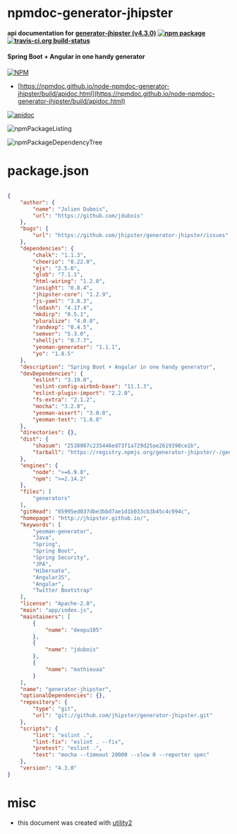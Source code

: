 # npmdoc-generator-jhipster

#### api documentation for  [generator-jhipster (v4.3.0)](http://jhipster.github.io/)  [![npm package](https://img.shields.io/npm/v/npmdoc-generator-jhipster.svg?style=flat-square)](https://www.npmjs.org/package/npmdoc-generator-jhipster) [![travis-ci.org build-status](https://api.travis-ci.org/npmdoc/node-npmdoc-generator-jhipster.svg)](https://travis-ci.org/npmdoc/node-npmdoc-generator-jhipster)

#### Spring Boot + Angular in one handy generator

[![NPM](https://nodei.co/npm/generator-jhipster.png?downloads=true&downloadRank=true&stars=true)](https://www.npmjs.com/package/generator-jhipster)

- [https://npmdoc.github.io/node-npmdoc-generator-jhipster/build/apidoc.html](https://npmdoc.github.io/node-npmdoc-generator-jhipster/build/apidoc.html)

[![apidoc](https://npmdoc.github.io/node-npmdoc-generator-jhipster/build/screenCapture.buildCi.browser.%252Ftmp%252Fbuild%252Fapidoc.html.png)](https://npmdoc.github.io/node-npmdoc-generator-jhipster/build/apidoc.html)

![npmPackageListing](https://npmdoc.github.io/node-npmdoc-generator-jhipster/build/screenCapture.npmPackageListing.svg)

![npmPackageDependencyTree](https://npmdoc.github.io/node-npmdoc-generator-jhipster/build/screenCapture.npmPackageDependencyTree.svg)



# package.json

```json

{
    "author": {
        "name": "Julien Dubois",
        "url": "https://github.com/jdubois"
    },
    "bugs": {
        "url": "https://github.com/jhipster/generator-jhipster/issues"
    },
    "dependencies": {
        "chalk": "1.1.3",
        "cheerio": "0.22.0",
        "ejs": "2.5.6",
        "glob": "7.1.1",
        "html-wiring": "1.2.0",
        "insight": "0.8.4",
        "jhipster-core": "1.2.9",
        "js-yaml": "3.8.3",
        "lodash": "4.17.4",
        "mkdirp": "0.5.1",
        "pluralize": "4.0.0",
        "randexp": "0.4.5",
        "semver": "5.3.0",
        "shelljs": "0.7.7",
        "yeoman-generator": "1.1.1",
        "yo": "1.8.5"
    },
    "description": "Spring Boot + Angular in one handy generator",
    "devDependencies": {
        "eslint": "3.19.0",
        "eslint-config-airbnb-base": "11.1.3",
        "eslint-plugin-import": "2.2.0",
        "fs-extra": "2.1.2",
        "mocha": "3.2.0",
        "yeoman-assert": "3.0.0",
        "yeoman-test": "1.6.0"
    },
    "directories": {},
    "dist": {
        "shasum": "2538007c235446ed73f1a729d25ae2619398ce1b",
        "tarball": "https://registry.npmjs.org/generator-jhipster/-/generator-jhipster-4.3.0.tgz"
    },
    "engines": {
        "node": ">=6.9.0",
        "npm": ">=2.14.2"
    },
    "files": [
        "generators"
    ],
    "gitHead": "05995ed037dbe3bbd7ae1d1b033cb3b45c4c994c",
    "homepage": "http://jhipster.github.io/",
    "keywords": [
        "yeoman-generator",
        "Java",
        "Spring",
        "Spring Boot",
        "Spring Security",
        "JPA",
        "Hibernate",
        "AngularJS",
        "Angular",
        "Twitter Bootstrap"
    ],
    "license": "Apache-2.0",
    "main": "app/index.js",
    "maintainers": [
        {
            "name": "deepu105"
        },
        {
            "name": "jdubois"
        },
        {
            "name": "mathieuaa"
        }
    ],
    "name": "generator-jhipster",
    "optionalDependencies": {},
    "repository": {
        "type": "git",
        "url": "git://github.com/jhipster/generator-jhipster.git"
    },
    "scripts": {
        "lint": "eslint .",
        "lint-fix": "eslint . --fix",
        "pretest": "eslint .",
        "test": "mocha --timeout 20000 --slow 0 --reporter spec"
    },
    "version": "4.3.0"
}
```



# misc
- this document was created with [utility2](https://github.com/kaizhu256/node-utility2)
